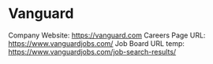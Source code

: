 # Vanguard

Company Website: https://vanguard.com
Careers Page URL: https://www.vanguardjobs.com/
Job Board URL temp: https://www.vanguardjobs.com/job-search-results/